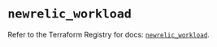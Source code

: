 # `newrelic_workload`

Refer to the Terraform Registry for docs: [`newrelic_workload`](https://registry.terraform.io/providers/newrelic/newrelic/3.67.0/docs/resources/workload).
